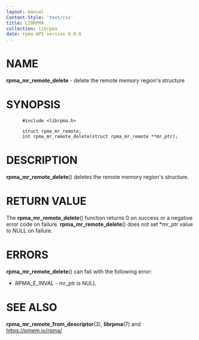 ```yaml
---
layout: manual
Content-Style: 'text/css'
title: LIBRPMA
collection: librpma
date: rpma API version 0.9.0
...
```


[comment]: <> (SPDX-License-Identifier: BSD-3-Clause)
[comment]: <> (Copyright 2020, Intel Corporation)

NAME
====

**rpma\_mr\_remote\_delete** - delete the remote memory region\'s
structure

SYNOPSIS
========

          #include <librpma.h>

          struct rpma_mr_remote;
          int rpma_mr_remote_delete(struct rpma_mr_remote **mr_ptr);

DESCRIPTION
===========

**rpma\_mr\_remote\_delete**() deletes the remote memory region\'s
structure.

RETURN VALUE
============

The **rpma\_mr\_remote\_delete**() function returns 0 on success or a
negative error code on failure. **rpma\_mr\_remote\_delete**() does not
set \*mr\_ptr value to NULL on failure.

ERRORS
======

**rpma\_mr\_remote\_delete**() can fail with the following error:

-   RPMA\_E\_INVAL - mr\_ptr is NULL

SEE ALSO
========

**rpma\_mr\_remote\_from\_descriptor**(3), **librpma**(7) and
https://pmem.io/rpma/
